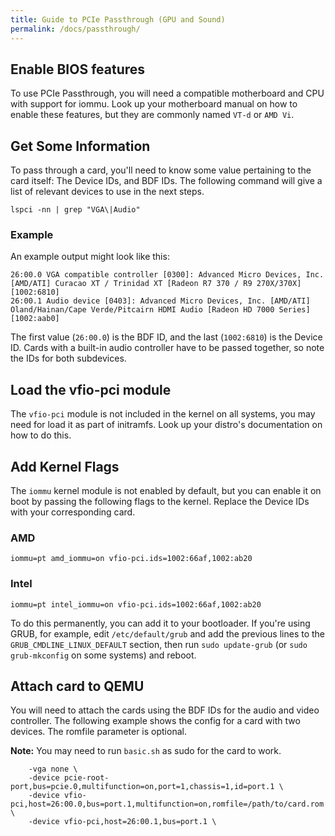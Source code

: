 ```yaml
---
title: Guide to PCIe Passthrough (GPU and Sound)
permalink: /docs/passthrough/
--- 
```


## Enable BIOS features
To use PCIe Passthrough, you will need a compatible motherboard and CPU with support for iommu. Look up your motherboard manual on how to enable these features, but they are commonly named `VT-d` or `AMD Vi`.

## Get Some Information
To pass through a card, you'll need to know some value pertaining to the card itself: The Device IDs, and BDF IDs. The following command will give a list of relevant devices to use in the next steps.

```
lspci -nn | grep "VGA\|Audio"
```

### Example
An example output might look like this:

```
26:00.0 VGA compatible controller [0300]: Advanced Micro Devices, Inc. [AMD/ATI] Curacao XT / Trinidad XT [Radeon R7 370 / R9 270X/370X] [1002:6810]
26:00.1 Audio device [0403]: Advanced Micro Devices, Inc. [AMD/ATI] Oland/Hainan/Cape Verde/Pitcairn HDMI Audio [Radeon HD 7000 Series] [1002:aab0]
```

The first value (`26:00.0`) is the BDF ID, and the last (`1002:6810`) is the Device ID. Cards with a built-in audio controller have to be passed together, so note the IDs for both subdevices.

## Load the vfio-pci module
The `vfio-pci` module is not included in the kernel on all systems, you may need for load it as part of initramfs. Look up your distro's documentation on how to do this.

## Add Kernel Flags
The `iommu` kernel module is not enabled by default, but you can enable it on boot by passing the following flags to the kernel. Replace the Device IDs with your corresponding card.

### AMD
```
iommu=pt amd_iommu=on vfio-pci.ids=1002:66af,1002:ab20
```

### Intel
```
iommu=pt intel_iommu=on vfio-pci.ids=1002:66af,1002:ab20
```

To do this permanently, you can add it to your bootloader. If you're using GRUB, for example, edit `/etc/default/grub` and add the previous lines to the `GRUB_CMDLINE_LINUX_DEFAULT` section, then run `sudo update-grub` (or `sudo grub-mkconfig` on some systems) and reboot.

## Attach card to QEMU
You will need to attach the cards using the BDF IDs for the audio and video controller. The following example shows the config for a card with two devices. The romfile parameter is optional. 

**Note:** You may need to run `basic.sh` as sudo for the card to work.

```
    -vga none \
    -device pcie-root-port,bus=pcie.0,multifunction=on,port=1,chassis=1,id=port.1 \
    -device vfio-pci,host=26:00.0,bus=port.1,multifunction=on,romfile=/path/to/card.rom \
    -device vfio-pci,host=26:00.1,bus=port.1 \
```
